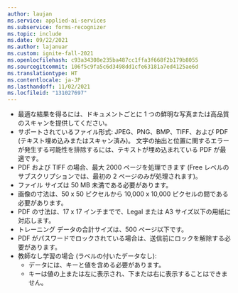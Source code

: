 ```yaml
---
author: laujan
ms.service: applied-ai-services
ms.subservice: forms-recognizer
ms.topic: include
ms.date: 09/22/2021
ms.author: lajanuar
ms.custom: ignite-fall-2021
ms.openlocfilehash: c93a34308e235ba487cc1ffa3f668f2b179b8055
ms.sourcegitcommit: 106f5c9fa5c6d3498dd1cfe63181a7ed4125ae6d
ms.translationtype: HT
ms.contentlocale: ja-JP
ms.lasthandoff: 11/02/2021
ms.locfileid: "131027697"
---
```

* 最適な結果を得るには、ドキュメントごとに 1 つの鮮明な写真または高品質のスキャンを提供してください。
* サポートされているファイル形式: JPEG、PNG、BMP、TIFF、および PDF (テキスト埋め込みまたはスキャン済み)。 文字の抽出と位置に関するエラーが発生する可能性を排除するには、テキストが埋め込まれている PDF が最適です。
* PDF および TIFF の場合、最大 2000 ページを処理できます (Free レベルのサブスクリプションでは、最初の 2 ページのみが処理されます)。
* ファイル サイズは 50 MB 未満である必要があります。
* 画像の寸法は、50 x 50 ピクセルから 10,000 x 10,000 ピクセルの間である必要があります。
* PDF の寸法は、17 x 17 インチまでで、Legal または A3 サイズ以下の用紙に対応します。
* トレーニング データの合計サイズは、500 ページ以下です。
* PDF がパスワードでロックされている場合は、送信前にロックを解除する必要があります。
* 教師なし学習の場合 (ラベルの付いたデータなし):
  * データには、キーと値を含める必要があります。
  * キーは値の上または左に表示され、下または右に表示することはできません。
